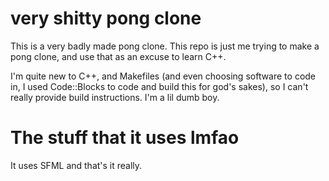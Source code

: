 # very shitty pong clone

This is a very badly made pong clone. 
This repo is just me trying to make a pong clone, and use that as an excuse to learn C++.

I'm quite new to C++, and Makefiles (and even choosing software to code in, I used Code::Blocks to code and build this for god's sakes), so I can't really provide build instructions.
I'm a lil dumb boy.

# The stuff that it uses lmfao

It uses SFML and that's it really.
